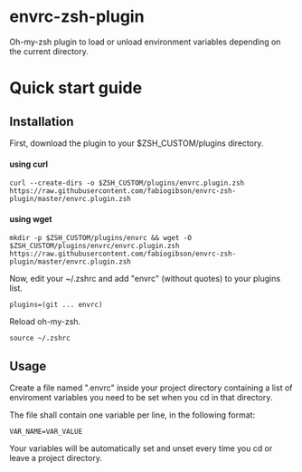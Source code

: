 envrc-zsh-plugin
=================

Oh-my-zsh plugin to load or unload environment variables depending on the current directory.

# Quick start guide

Installation
--------------------

First, download the plugin to your $ZSH_CUSTOM/plugins directory.

#### using curl

    curl --create-dirs -o $ZSH_CUSTOM/plugins/envrc.plugin.zsh https://raw.githubusercontent.com/fabiogibson/envrc-zsh-plugin/master/envrc.plugin.zsh
    

#### using wget

    mkdir -p $ZSH_CUSTOM/plugins/envrc && wget -O $ZSH_CUSTOM/plugins/envrc/envrc.plugin.zsh https://raw.githubusercontent.com/fabiogibson/envrc-zsh-plugin/master/envrc.plugin.zsh

Now, edit your ~/.zshrc and add "envrc" (without quotes) to your plugins list. 

    plugins=(git ... envrc)

Reload oh-my-zsh.

    source ~/.zshrc

Usage
--------------------

Create a file named ".envrc" inside your project directory containing a list of enviroment variables you need to be set when you cd in that directory.

The file shall contain one variable per line, in the following format:

    VAR_NAME=VAR_VALUE

Your variables will be automatically set and unset every time you cd or leave a project directory.

